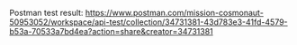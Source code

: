 Postman test result: https://www.postman.com/mission-cosmonaut-50953052/workspace/api-test/collection/34731381-43d783e3-41fd-4579-b53a-70533a7bd4ea?action=share&creator=34731381

